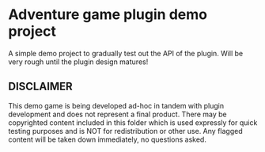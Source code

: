 Adventure game plugin demo project
==================================

A simple demo project to gradually test out the API of the plugin. Will be very rough until the
plugin design matures!

DISCLAIMER
----------

This demo game is being developed ad-hoc in tandem with plugin development and does not represent
a final product. There may be copyrighted content included in this folder which is used expressly
for quick testing purposes and is NOT for redistribution or other use. Any flagged content will be
taken down immediately, no questions asked.